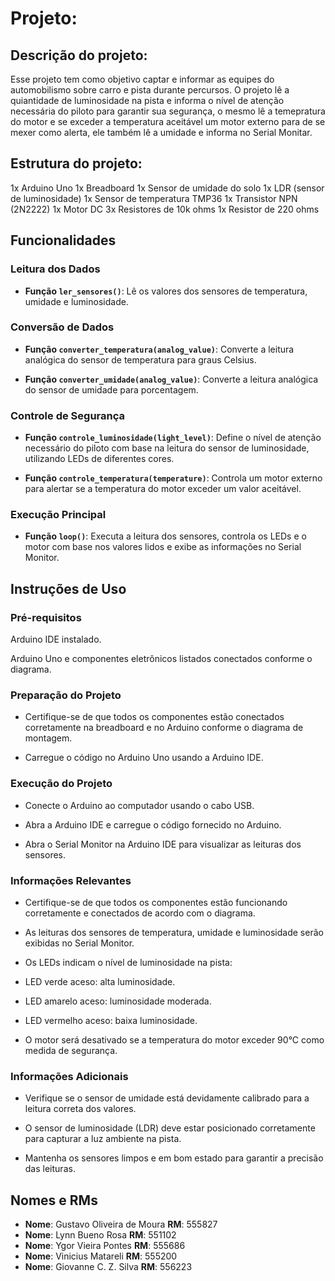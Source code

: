 # Projeto:
## Descrição do projeto:
Esse projeto tem como objetivo captar e informar as equipes do automobilismo sobre carro e pista durante percursos. O projeto lê a quiantidade de luminosidade na pista e informa o nível de atenção necessária do piloto para garantir sua segurança, o mesmo lê a temepratura do motor e se exceder a temperatura aceitável um motor externo para de se mexer como alerta, ele também lê a umidade e informa no Serial Monitar.

## Estrutura do projeto:
1x Arduino Uno
1x Breadboard
1x Sensor de umidade do solo
1x LDR (sensor de luminosidade)
1x Sensor de temperatura TMP36
1x Transistor NPN (2N2222)
1x Motor DC
3x Resistores de 10k ohms
1x Resistor de 220 ohms

## Funcionalidades
### Leitura dos Dados
- **Função `ler_sensores()`**: Lê os valores dos sensores de temperatura, umidade e luminosidade.

### Conversão de Dados
- **Função `converter_temperatura(analog_value)`**: Converte a leitura analógica do sensor de temperatura para graus Celsius.

- **Função `converter_umidade(analog_value)`**: Converte a leitura analógica do sensor de umidade para porcentagem.

### Controle de Segurança
- **Função `controle_luminosidade(light_level)`**: Define o nível de atenção necessário do piloto com base na leitura do sensor de luminosidade, utilizando LEDs de diferentes cores.

- **Função `controle_temperatura(temperature)`**: Controla um motor externo para alertar se a temperatura do motor exceder um valor aceitável.

### Execução Principal
- **Função `loop()`**: Executa a leitura dos sensores, controla os LEDs e o motor com base nos valores lidos e exibe as informações no Serial Monitor.
## Instruções de Uso

### Pré-requisitos

Arduino IDE instalado.

Arduino Uno e componentes eletrônicos listados conectados conforme o diagrama.

### Preparação do Projeto

- Certifique-se de que todos os componentes estão conectados corretamente na breadboard e no Arduino conforme o diagrama de montagem.

- Carregue o código no Arduino Uno usando a Arduino IDE.

### Execução do Projeto

- Conecte o Arduino ao computador usando o cabo USB.

- Abra a Arduino IDE e carregue o código fornecido no Arduino.

- Abra o Serial Monitor na Arduino IDE para visualizar as leituras dos sensores.

### Informações Relevantes

- Certifique-se de que todos os componentes estão funcionando corretamente e conectados de acordo com o diagrama.

- As leituras dos sensores de temperatura, umidade e luminosidade serão exibidas no Serial Monitor.

- Os LEDs indicam o nível de luminosidade na pista:

- LED verde aceso: alta luminosidade.

- LED amarelo aceso: luminosidade moderada.

- LED vermelho aceso: baixa luminosidade.

- O motor será desativado se a temperatura do motor exceder 90°C como medida de segurança.

### Informações Adicionais

- Verifique se o sensor de umidade está devidamente calibrado para a leitura correta dos valores.

- O sensor de luminosidade (LDR) deve estar posicionado corretamente para capturar a luz ambiente na pista.

- Mantenha os sensores limpos e em bom estado para garantir a precisão das leituras.

## Nomes e RMs

- **Nome**:	  Gustavo Oliveira de Moura	        **RM**: 555827
- **Nome**:	  Lynn Bueno Rosa			              **RM**: 551102
- **Nome**:	  Ygor Vieira Pontes          	    **RM**: 555686
- **Nome**:	  Vinicius Matareli     	          **RM**: 555200
- **Nome**:	 	Giovanne C. Z. Silva 	            **RM**: 556223

